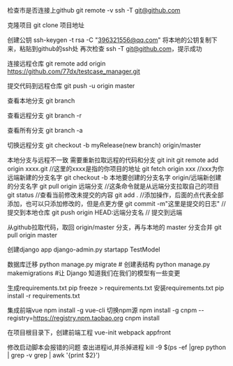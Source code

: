 检查市是否连接上github
git remote -v
ssh -T git@github.com

克隆项目
git clone 项目地址

创建公钥
ssh-keygen -t rsa -C "396321556@qq.com"
将本地的公钥复制下来，粘贴到github的ssh处
再次检查 ssh -T git@github.com，提示成功

连接远程仓库
git remote add origin https://github.com/77dx/testcase_manager.git

提交代码到远程仓库
git push -u origin master

查看本地分支
git branch

查看远程分支
git branch -r

查看所有分支
git branch -a

切换远程分支
git checkout -b myRelease(new branch) origin/master

本地分支与远程不一致
需要重新拉取远程的代码和分支
git init
git remote add origin xxxx.git  //这里的xxxx是指的你项目的地址
git fetch origin xxx   //xxx为你远端新建的分支名字
git checkout -b 本地要创建的分支名字 origin/远端新创建的分支名字
git pull origin 远端分支    //这条命令就是从远端分支拉取自己的项目
git status   //查看当前修改未提交的内容
git add .     //添加操作，后面的点代表全部添加，也可以只添加修改的，但是点更方便
git commit -m"这里是提交的日志"      //提交到本地仓库
git push origin HEAD:远端分支名       // 提交到远端

从github拉取代码，取回 origin/master 分支，再与本地的 master 分支合并
git pull origin master


创建django app
django-admin.py startapp TestModel

数据库迁移
python manage.py migrate    # 创建表结构
python manage.py makemigrations    #让 Django 知道我们在我们的模型有一些变更

生成requirements.txt
pip freeze > requirements.txt
安装requirements.txt
pip install -r requirements.txt

集成前端vue
npm install -g vue-cli
切换npm源
npm install -g cnpm --registry=https://registry.npm.taobao.org
cnpm install

在项目根目录下，创建前端工程
vue-init webpack appfront

修改启动脚本会报错的问题
查出进程id,并杀掉进程
kill -9 $(ps -ef |grep python | grep -v grep | awk '{print $2}')